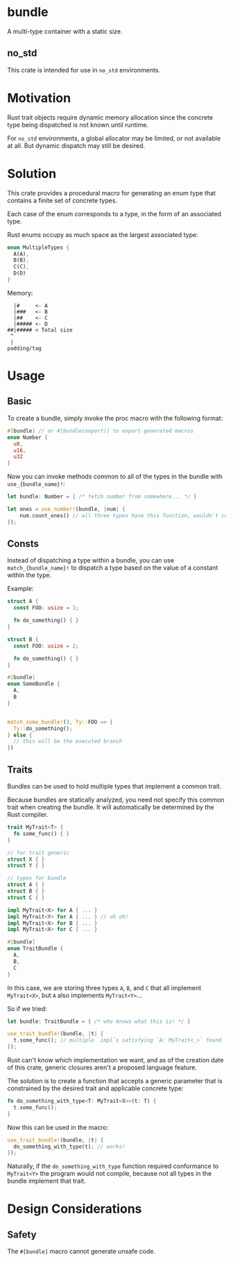 # bundle
A multi-type container with a static size.

## no_std

This crate is intended for use in `no_std` environments.

# Motivation

Rust trait objects require dynamic memory allocation since the concrete type being dispatched is not known until runtime.

For `no_std` environments, a global allocator may be limited, or not available at all. But dynamic dispatch may still be desired.

# Solution

This crate provides a procedural macro for generating an enum type that contains a finite set of concrete types.

Each case of the enum corresponds to a type, in the form of an associated type.

Rust enums occupy as much space as the largest associated type:

```rust
enum MultipleTypes {
  A(A),
  B(B),
  C(C),
  D(D)
}
```

Memory:

```
  |#     <- A
  |###   <- B
  |##    <- C
  |##### <- D
##|##### < Total size
 ^
 |
padding/tag
```

# Usage
## Basic

To create a bundle, simply invoke the proc macro with the following format:

```rust
#[bundle] // or #[bundle(export)] to export generated macros
enum Number {
  u8,
  u16,
  u32
}


```

Now you can invoke methods common to all of the types in the bundle with `use_{bundle_name}!`:

```rust
let bundle: Number = { /* fetch number from somewhere... */ }

let ones = use_number!(bundle, |num| {
    num.count_ones() // all three types have this function, wouldn't compile otherwise
});
```

## Consts

Instead of dispatching a type within a bundle, you can use `match_{bundle_name}!` to dispatch a type based on the value of a constant within the type.

Example:

```rust
struct A {
  const FOO: usize = 1;

  fn do_something() { }
}

struct B {
  const FOO: usize = 2;

  fn do_something() { }
}

#[bundle]
enum SomeBundle {
  A,
  B
}


match_some_bundle!(3, Ty::FOO => {
  Ty::do_something();
} else {
  // this will be the executed branch
})
```

## Traits

Bundles can be used to hold multiple types that implement a common trait.

Because bundles are statically analyzed, you need not specify this common trait when creating the bundle. It will automatically be determined by the Rust compiler.

```rust
trait MyTrait<T> {
  fn some_func() { }
}

// for trait generic
struct X { }
struct Y { }

// types for bundle
struct A { }
struct B { }
struct C { }

impl MyTrait<X> for A { ... }
impl MyTrait<Y> for A { ... } // uh oh!
impl MyTrait<X> for B { ... }
impl MyTrait<X> for C { ... }

#[bundle]
enum TraitBundle {
  A,
  B,
  C
}
```

In this case, we are storing three types `A`, `B`, and `C` that all implement `MyTrait<X>`, but `A` also implements `MyTrait<Y>`...

So if we tried:

```rust
let bundle: TraitBundle = { /* who knows what this is! */ }

use_trait_bundle!(bundle, |t| {
  t.some_func(); // multiple `impl`s satisfying `A: MyTrait<_>` found
});
```

Rust can't know which implementation we want, and as of the creation date of this crate, generic closures aren't a proposed language feature.

The solution is to create a function that accepts a generic parameter that is constrained by the desired trait and applicable concrete type:

```rust
fn do_something_with_type<T: MyTrait<X>>(t: T) {
  t.some_func();
}
```

Now this can be used in the macro:

```rust
use_trait_bundle!(bundle, |t| {
  do_something_with_type(t); // works!
});
```

Naturally, if the `do_something_with_type` function required conformance to `MyTrait<Y>` the program would not compile, because not all types in the bundle implement that trait.

# Design Considerations

## Safety

The `#[bundle]` macro cannot generate unsafe code.
